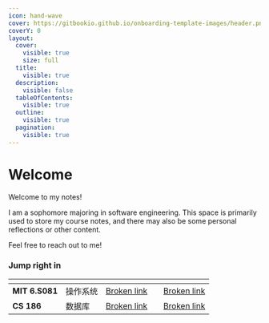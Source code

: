```yaml
---
icon: hand-wave
cover: https://gitbookio.github.io/onboarding-template-images/header.png
coverY: 0
layout:
  cover:
    visible: true
    size: full
  title:
    visible: true
  description:
    visible: false
  tableOfContents:
    visible: true
  outline:
    visible: true
  pagination:
    visible: true
---
```


# Welcome

Welcome to my notes!&#x20;

I am a sophomore majoring in software engineering. This space is primarily used to store my course notes, and there may also be some personal reflections or other content.&#x20;

Feel free to reach out to me!

### Jump right in

<table data-view="cards"><thead><tr><th></th><th></th><th data-type="content-ref"></th><th data-hidden></th><th data-hidden data-card-target data-type="content-ref"></th></tr></thead><tbody><tr><td><strong>MIT 6.S081</strong></td><td>操作系统</td><td><a href="broken-reference">Broken link</a></td><td></td><td><a href="broken-reference">Broken link</a></td></tr><tr><td><strong>CS 186</strong></td><td>数据库</td><td><a href="broken-reference">Broken link</a></td><td></td><td><a href="broken-reference">Broken link</a></td></tr></tbody></table>
